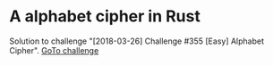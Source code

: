 # A alphabet cipher in Rust

Solution to challenge "[2018-03-26] Challenge #355 [Easy] Alphabet Cipher".
[GoTo challenge](https://www.reddit.com/r/dailyprogrammer/comments/879u8b/20180326_challenge_355_easy_alphabet_cipher/)